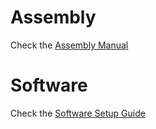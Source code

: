 
# Assembly
Check the [Assembly Manual](/docs/px100/px100_assembly.md)
# Software
Check the [Software Setup Guide](/docs/px100/px100_software.md)





